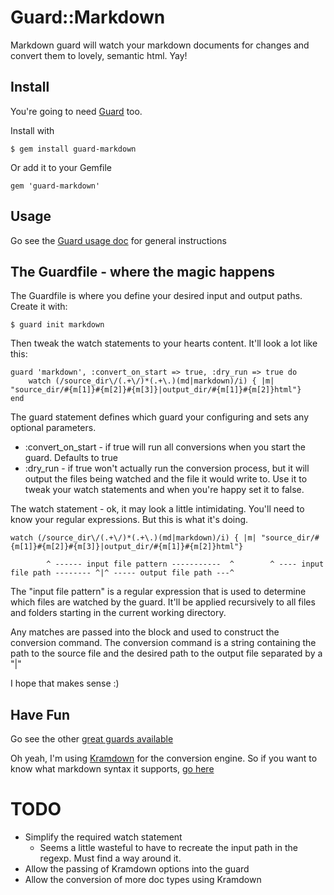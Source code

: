 # Guard::Markdown #
Markdown guard will watch your markdown documents for changes and convert them to lovely, semantic html. Yay!

## Install ##

You're going to need [Guard](https://github.com/guard/guard) too.

Install with
	
	$ gem install guard-markdown
	
Or add it to your Gemfile

	gem 'guard-markdown'    
	
## Usage ##

Go see the [Guard usage doc](https://github.com/guard/guard#readme) for general instructions

## The Guardfile - where the magic happens
	
The Guardfile is where you define your desired input and output paths.
Create it with:

	$ guard init markdown
	
Then tweak the watch statements to your hearts content. It'll look a lot like this:

	guard 'markdown', :convert_on_start => true, :dry_run => true do  
		watch (/source_dir\/(.+\/)*(.+\.)(md|markdown)/i) { |m| "source_dir/#{m[1]}#{m[2]}#{m[3]}|output_dir/#{m[1]}#{m[2]}html"}
	end

The guard statement defines which guard your configuring and sets any optional parameters.

*	:convert_on_start - if true will run all conversions when you start the guard. Defaults to true
*	:dry_run - if true won't actually run the conversion process, but it will output the files being watched and the file it would write to. Use it to tweak your watch statements and when you're happy set it to false.

The watch statement - ok, it may look a little intimidating. You'll need to know your regular expressions. But this is what it's doing.

	watch (/source_dir\/(.+\/)*(.+\.)(md|markdown)/i) { |m| "source_dir/#{m[1]}#{m[2]}#{m[3]}|output_dir/#{m[1]}#{m[2]}html"}
			 
			^ ------ input file pattern -----------  ^        ^ ---- input file path -------- ^|^ ----- output file path ---^
	
The "input file pattern" is a regular expression that is used to determine which files are watched by the guard. It'll be applied recursively to all files and folders starting in the current working directory. 

Any matches are passed into the block and used to construct the conversion command. The conversion command is a string containing the path to the source file and the desired path to the output file separated by a "|" 

I hope that makes sense :)



## Have Fun ##

Go see the other [great guards available](https://github.com/guard/guard/wiki/List-of-available-Guards)

Oh yeah, I'm using [Kramdown](http://kramdown.rubyforge.org/) for the conversion engine. So if you want to know what markdown syntax it supports, [go here](http://kramdown.rubyforge.org/syntax.html)

# TODO #

*	Simplify the required watch statement
	* Seems a little wasteful to have to recreate the input path in the regexp. Must find a way around it.
*	Allow the passing of Kramdown options into the guard
*  Allow the conversion of more doc types using Kramdown

